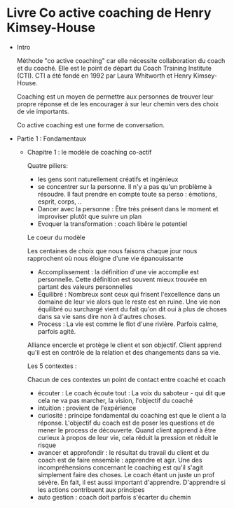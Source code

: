 # Livre Co active coaching de Henry Kimsey-House

- Intro
    
    Méthode "co active coaching" car elle nécessite collaboration du coach et du coaché. Elle est le point de départ du Coach Training Institute (CTI). CTI a été fondé en 1992 par Laura Whitworth et Henry Kimsey-House.
    
    Coaching est un moyen de permettre aux personnes de trouver leur propre réponse et de les encourager à sur leur chemin vers des choix de vie importants.
    
    Co active coaching est une forme de conversation. 
    
- Partie 1 : Fondamentaux
    - Chapitre 1 : le modèle de coaching co-actif
        
        Quatre piliers:
        
        - les gens sont naturellement créatifs et ingénieux
        - se concentrer sur la personne. Il n'y a pas qu'un problème à résoudre. Il faut prendre en compte toute sa perso : émotions, esprit, corps, ..
        - Dancer avec la personne : Être très présent dans le moment et improviser plutôt que suivre un plan
        - Evoquer la transformation : coach libère le potentiel
        
        Le coeur du modèle
        
        Les centaines de choix que nous faisons chaque jour nous rapprochent où nous éloigne d'une vie épanouissante
        
        - Accomplissement : la définition d'une vie accomplie est personnelle. Cette définition est souvent mieux trouvée en partant des valeurs personnelles
        - Équilibré : Nombreux sont ceux qui frisent l'excellence dans un domaine de leur vie alors que le reste est en ruine. Une vie non équilibré ou surchargé vient du fait qu'on dit oui à plus de choses dans sa vie sans dire non à d'autres choses.
        - Process : La vie est comme le flot d'une rivière. Parfois calme, parfois agité.
        
        Alliance encercle et protège le client et son objectif. Client apprend qu'il est en contrôle de la relation et des changements dans sa vie. 
        
        Les 5 contextes :
        
        Chacun de ces contextes un point de contact entre coaché et coach
        
        - écouter : Le coach écoute tout : La voix du saboteur - qui dit que cela ne va pas marcher, la vision, l'objectif du coaché
        - intuition : provient de l'expérience
        - curiosité : principe fondamental du coaching est que le client a la réponse. L'objectif du coach est de poser les questions et de mener le process de découverte. Quand client apprend à être curieux à propos de leur vie, cela réduit la pression et réduit le risque
        - avancer et approfondir : le résultat du travail du client et du coach est de faire ensemble : apprendre et agir. Une des incompréhensions concernant le coaching est qu'il s'agit simplement faire des choses. Le coach étant un juste un prof sévère. En fait, il est aussi important d'apprendre. D'apprendre si les actions contribuent aux principes
        - auto gestion : coach doit parfois s'écarter du chemin